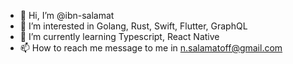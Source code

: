 - 👋 Hi, I’m @ibn-salamat
- 👀 I’m interested in Golang, Rust, Swift, Flutter, GraphQL
- 🌱 I’m currently learning Typescript, React Native
- 📫 How to reach me message to me in n.salamatoff@gmail.com

<!---
ibn-salamat/ibn-salamat is a ✨ special ✨ repository because its `README.md` (this file) appears on your GitHub profile.
You can click the Preview link to take a look at your changes.
--->
